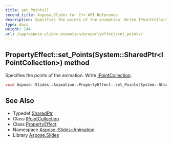 ```yaml
---
title: set_Points()
second_title: Aspose.Slides for C++ API Reference
description: Specifies the points of the animation. Write IPointCollection.
type: docs
weight: 144
url: /cpp/aspose.slides.animation/propertyeffect/set_points/
---
```

## PropertyEffect::set_Points(System::SharedPtr\<IPointCollection\>) method


Specifies the points of the animation. Write [IPointCollection](../../ipointcollection/).

```cpp
void Aspose::Slides::Animation::PropertyEffect::set_Points(System::SharedPtr<IPointCollection> value) override
```

## See Also

* Typedef [SharedPtr](../../system/sharedptr/)
* Class [IPointCollection](../ipointcollection/)
* Class [PropertyEffect](./)
* Namespace [Aspose::Slides::Animation](../)
* Library [Aspose.Slides](../../)